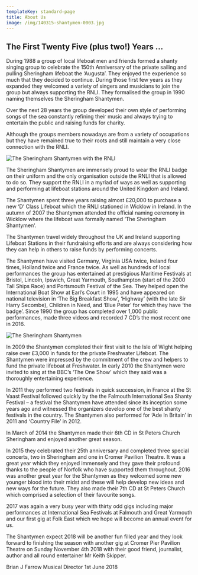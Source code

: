 ```yaml
---
templateKey: standard-page
title: About Us
image: /img/140315-shantymen-0003.jpg
---
```

## The First Twenty Five (plus two!) Years …

During 1988 a group of local lifeboat men and friends formed a shanty singing group to celebrate the 150th Anniversary of the private sailing and pulling Sheringham lifeboat the ‘Augusta’. They enjoyed the experience so much that they decided to continue. During those first few years as they expanded they welcomed a variety of singers and musicians to join the group but always supporting the RNLI. They formalised the group in 1990 naming themselves the Sheringham Shantymen.

Over the next 28 years the group developed their own style of performing songs of the sea constantly refining their music and always trying to entertain the public and raising funds for charity.

Although the groups members nowadays are from a variety of occupations but they have remained true to their roots and still maintain a very close connection with the RNLI.

![The Sheringham Shantymen with the RNLI](/img/141005-shantymen-009.jpg "The Sheringham Shantymen with the RNLI")

The Sheringham Shantymen are immensely proud to wear the RNLI badge on their uniform and the only organisation outside the RNLI that is allowed to do so. They support the RNLI in a myriad of ways as well as supporting and performing at lifeboat stations around the United Kingdom and Ireland.

The Shantymen spent three years raising almost £20,000 to purchase a new ‘D’ Class Lifeboat which the RNLI stationed in Wicklow in Ireland. In the autumn of 2007 the Shantymen attended the official naming ceremony in Wicklow where the lifeboat was formally named ‘The Sheringham Shantymen‘.

The Shantymen travel widely throughout the UK and Ireland supporting Lifeboat Stations in their fundraising efforts and are always considering how they can help in others to raise funds by performing concerts.

The Shantymen have visited Germany, Virginia USA twice, Ireland four times, Holland twice and France twice. As well as hundreds of local performances the group has entertained at prestigious Maritime Festivals at Bristol, Lincoln, Ipswich, Great Yarmouth, Southampton (start of the 2000 Tall Ships Race) and Portsmouth Festival of the Sea. They helped open the International Boat Show at Earl’s Court in 1995 and have appeared on national television in ‘The Big Breakfast Show’, ‘Highway’ (with the late Sir Harry Secombe), Children in Need, and ‘Blue Peter’ for which they have ‘the badge’. Since 1990 the group has completed over 1,000 public performances, made three videos and recorded 7 CD’s the most recent one in 2016.

![The Sheringham Shantymen](/img/jubilee-2012-27-.jpg "The Sheringham Shantymen")

In 2009 the Shantymen completed their first visit to the Isle of Wight helping raise over £3,000 in funds for the private Freshwater Lifeboat. The Shantymen were impressed by the commitment of the crew and helpers to fund the private lifeboat at Freshwater.  In early 2010 the Shantymen were invited to sing at the BBC’s ‘The One Show’ which they said was a thoroughly entertaining experience.

In 2011 they performed two festivals in quick succession, in France at the St Vaast Festival followed quickly by the the Falmouth International Sea Shanty Festival – a festival the Shantymen have attended since its inception some years ago and witnessed the organizers develop one of the best shanty festivals in the country. The Shantymen also performed for ‘Ade In Britain’ in 2011 and ‘Country File’ in 2012.

In March of 2014 the Shantymen made their 6th CD in St Peters Church Sheringham and enjoyed another great season.

In 2015 they celebrated their 25th anniversary and completed three special concerts, two in Sheringham and one in Cromer Pavilion Theatre. It was a great year which they enjoyed immensely and they gave their profound thanks to the people of Norfolk who have supported them throughout.  2016 was another great year for the Shantymen as they welcomed some new younger blood into their midst and these will help develop new ideas and new ways for the future.  They also made their 7th CD at St Peters Church which comprised a selection of their favourite songs.

2017 was again a very busy year with thirty odd gigs including major performances at International Sea Festivals at Falmouth and Great Yarmouth and our first gig at Folk East which we hope will become an annual event for us.

The Shantymen expect 2018 will be another fun filled year and they look forward to finishing the season with another gig at Cromer Pier Pavilion Theatre on Sunday November 4th 2018 with their good friend, journalist, author and all round entertainer Mr Keith Skipper.

Brian J Farrow
Musical Director
1st June 2018
